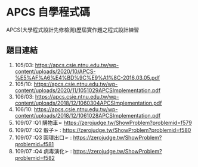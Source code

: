 # APCS 自學程式碼
APCS(大學程式設計先修檢測)歷屆實作題之程式設計練習
## 題目連結
1. 105/03: https://apcs.csie.ntnu.edu.tw/wp-content/uploads/2020/10/APCS-%E5%AF%A6%E4%BD%9C%E9%A1%8C-2016.03.05.pdf
2. 105/10: https://apcs.csie.ntnu.edu.tw/wp-content/uploads/2020/11/1051029APCSImplementation.pdf
3. 106/03: https://apcs.csie.ntnu.edu.tw/wp-content/uploads/2018/12/1060304APCSImplementation.pdf
4. 106/10: https://apcs.csie.ntnu.edu.tw/wp-content/uploads/2018/12/1061028APCSImplementation.pdf
5. 109/07 :Q1 購物車➢ https://zerojudge.tw/ShowProblem?problemid=f579
6. 109/07 :Q2 骰子➢ : https://zerojudge.tw/ShowProblem?problemid=f580
7. 109/07 :Q3 圓環出口➢ : https://zerojudge.tw/ShowProblem?problemid=f581
8. 109/07 :Q4 病毒演化➢ : https://zerojudge.tw/ShowProblem?problemid=f582
